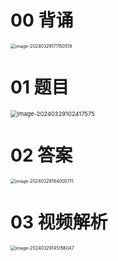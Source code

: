 # 00 背诵

<img src="https://cvp.oss-cn-shanghai.aliyuncs.com/picgo/202403291711703.png" alt="image-20240329171150519" style="zoom:50%;" />



# 01 题目

<img src="https://cvp.oss-cn-shanghai.aliyuncs.com/picgo/202403291024741.png" alt="image-20240329102417575" style="zoom: 67%;" />

# 02 答案

<img src="https://cvp.oss-cn-shanghai.aliyuncs.com/picgo/202403291840874.png" alt="image-20240329184000711" style="zoom:50%;" />



# 03 视频解析

<img src="https://cvp.oss-cn-shanghai.aliyuncs.com/picgo/202403291451252.png" alt="image-20240329145156047" style="zoom:50%;" />

